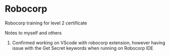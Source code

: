 # Robocorp
Robocorp training for level 2 certificate

Notes to myself and others
1. Confirmed working on VScode with robocorp extension, however having issue with the Get Secret keywords when running on Robocorp IDE
